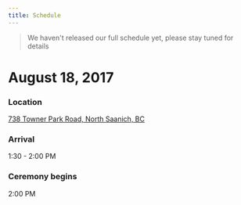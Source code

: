 ```yaml
---
title: Schedule
---
```


> We haven't released our full schedule yet, please stay tuned for details

# August 18, 2017

### Location

[738 Towner Park Road, North Saanich, BC](https://www.google.com/maps/place/738+Towner+Park+Rd,+North+Saanich,+BC+V8L+5L7,+Canada/@48.6687995,-123.4705307,17z/data=!3m1!4b1!4m5!3m4!1s0x548f681f0bae3295:0x399b1c95bd3a3eed!8m2!3d48.668796!4d-123.468342)
  
### Arrival

1:30 - 2:00 PM


### Ceremony begins

2:00 PM

